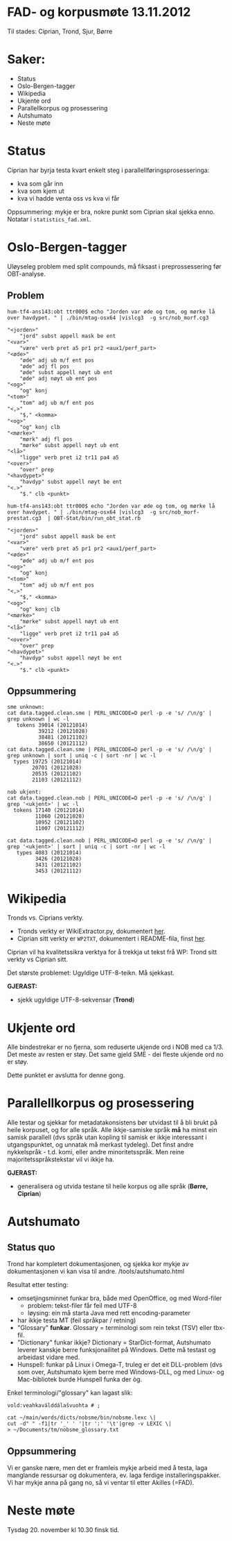 # FAD- og korpusmøte 13.11.2012

Til stades: Ciprian, Trond, Sjur, Børre

#  Saker:

* Status
* Oslo-Bergen-tagger
* Wikipedia
* Ukjente ord
* Parallellkorpus og prosessering
* Autshumato
* Neste møte

# Status

Ciprian har byrja testa kvart enkelt steg i parallellføringsprosesseringa:
* kva som går inn
* kva som kjem ut
* kva vi hadde venta oss vs kva vi får

Oppsummering: mykje er bra, nokre punkt som Ciprian skal sjekka enno. Notatar i `statistics_fad.xml`.

# Oslo-Bergen-tagger

Uløyseleg problem med split compounds, må fiksast i preprossessering før OBT-analyse.

## Problem

```
hum-tf4-ans143:obt ttr000$ echo "Jorden var øde og tom, og mørke lå over havdypet. " | ./bin/mtag-osx64 |vislcg3  -g src/nob_morf.cg3

"<jorden>"
	"jord" subst appell mask be ent
"<var>"
	"være" verb pret a5 pr1 pr2 <aux1/perf_part>
"<øde>"
	"øde" adj ub m/f ent pos
	"øde" adj fl pos
	"øde" subst appell nøyt ub ent
	"øde" adj nøyt ub ent pos
"<og>"
	"og" konj
"<tom>"
	"tom" adj ub m/f ent pos
"<,>"
	"$," <komma>
"<og>"
	"og" konj clb
"<mørke>"
	"mørk" adj fl pos
	"mørke" subst appell nøyt ub ent
"<lå>"
	"ligge" verb pret i2 tr11 pa4 a5
"<over>"
	"over" prep
"<havdypet>"
	"havdyp" subst appell nøyt be ent
"<.>"
	"$." clb <punkt>

hum-tf4-ans143:obt ttr000$ echo "Jorden var øde og tom, og mørke lå over havdypet. " | ./bin/mtag-osx64 |vislcg3  -g src/nob_morf-prestat.cg3  | OBT-Stat/bin/run_obt_stat.rb

"<jorden>"
	"jord" subst appell mask be ent
"<var>"
	"være" verb pret a5 pr1 pr2 <aux1/perf_part>
"<øde>"
	"øde" adj ub m/f ent pos
"<og>"
	"og" konj
"<tom>"
	"tom" adj ub m/f ent pos
"<,>"
	"$," <komma>
"<og>"
	"og" konj clb
"<mørke>"
	"mørke" subst appell nøyt ub ent
"<lå>"
	"ligge" verb pret i2 tr11 pa4 a5
"<over>"
	"over" prep
"<havdypet>"
	"havdyp" subst appell nøyt be ent
"<.>"
	"$." clb <punkt>
```

## Oppsummering

```
sme unknown:
cat data.tagged.clean.sme | PERL_UNICODE=D perl -p -e 's/ /\n/g' | grep unknown | wc -l
   tokens 39014 (20121014)
          39212 (20121028)
          38481 (20121102)
          38650 (20121112)
cat data.tagged.clean.sme | PERL_UNICODE=D perl -p -e 's/ /\n/g' | grep unknown | sort | uniq -c | sort -nr | wc -l
  types 19725 (20121014)
        20701 (20121028)
        20535 (20121102)
        21103 (20121112)

nob ukjent:
cat data.tagged.clean.nob | PERL_UNICODE=D perl -p -e 's/ /\n/g' | grep '<ukjent>' | wc -l
  tokens 17140 (20121014)
         11060 (20121028)
         10952 (20121102)
         11007 (20121112)

cat data.tagged.clean.nob | PERL_UNICODE=D perl -p -e 's/ /\n/g' | grep '<ukjent>' | sort | uniq -c | sort -nr | wc -l
   types 4083 (20121014)
         3426 (20121028)
         3431 (20121102)
         3453 (20121112)
```

# Wikipedia

Tronds vs. Ciprians verkty.

* Tronds verkty er WikiExtractor.py, dokumentert
  [her](/ling/WikipediaAsCorpus.html).
* Ciprian sitt verkty er `WP2TXT`, dokumentert i README-fila, finst
  [her](http://wp2txt.rubyforge.org).

Ciprian vil ha kvalitetssikra verktya for å trekkja ut tekst frå WP: Trond sitt verkty vs Ciprian sitt.

Det største problemet: Ugyldige UTF-8-teikn. Må sjekkast.

**GJERAST:**
* sjekk ugyldige UTF-8-sekvensar (**Trond**)

# Ukjente ord

Alle bindestrekar er no fjerna, som reduserte ukjende ord i NOB med ca 1/3. Det meste av resten er støy. Det same gjeld SME - dei fleste ukjende ord no er støy.

Dette punktet er avslutta for denne gong.

# Parallellkorpus og prosessering

Alle testar og sjekkar for metadatakonsistens bør utvidast til å bli brukt på heile korpuset, og for alle språk. Alle ikkje-samiske språk **må** ha minst ein samisk parallell (dvs språk utan kopling til samisk er ikkje interessant i utgangspunktet, og unnatak må merkast tydeleg). Det finst andre nykkelspråk - t.d. komi, eller andre minoritetsspråk. Men reine majoritetsspråkstekstar vil vi ikkje ha.

**GJERAST:**
* generalisera og utvida testane til heile korpus og alle språk
  (**Børre, Ciprian**)

# Autshumato

##  Status quo

Trond har kompletert dokumentasjonen, og sjekka kor mykje av dokumentasjonen vi
kan visa til andre. /tools/autshumato.html

Resultat etter testing:
* omsetjingsminnet funkar bra, både med OpenOffice, og med Word-filer
    - problem: tekst-filer får feil med UTF-8
    - løysing: ein må starta Java med rett encoding-parameter
* har ikkje testa MT (feil språkpar / retning)
* "Glossary" **funkar**. Glossary = terminologi som rein tekst (TSV) eller tbx-fil.
* "Dictionary" funkar ikkje? Dictionary = StarDict-format,
  Autshumato leverer kanskje berre funksjonailitet på Windows.
  Dette må testast og arbeidast vidare med.
* Hunspell: funkar på Linux i Omega-T, truleg er det eit
  DLL-problem (dvs som over, Autshumato kjem berre med
  Windows-DLL, og med Linux- og Mac-bibliotek burde Hunspell funka der òg.

Enkel terminologi/"glossary" kan lagast slik:

```
vold:veahkaválddálašvuohta # ;

cat ~/main/words/dicts/nobsme/bin/nobsme.lexc \|
cut -d" " -f1|tr '_' ' '|tr ':' '\t'|grep -v LEXIC \|
> ~/Documents/tm/nobsme_glossary.txt
```

## Oppsummering

Vi er ganske nære, men det er framleis mykje arbeid med å testa, laga manglande
ressursar og dokumentera, ev. laga ferdige installeringspakker.
Vi har mykje anna på gang no, så vi ventar til etter Akilles (=FAD).

#  Neste møte

Tysdag 20. november kl 10.30 finsk tid.
